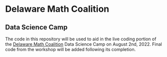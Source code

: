 # Delaware Math Coalition 
## Data Science Camp

The code in this repository will be used to aid in the live coding portion of the [Delaware Math Coalition](https://delawaremathcoalition.org/) Data Science Camp on August 2nd, 2022. Final code from the workshop will be added following its completion.
